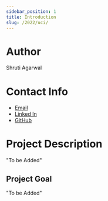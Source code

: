 ```yaml
---
sidebar_position: 1
title: Introduction
slug: /2022/uci/
---
```


<!--

-->

# Author
Shruti Agarwal

# Contact Info
- [Email](mailto:shruti@samagragovernance.in)
- [Linked In](https://www.linkedin.com/in/shruti-ag)
- [GitHub](https://github.com/Shruti3004)

# Project Description
"To be Added"


## Project Goal
"To be Added"
